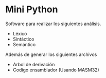 # Mini Python

Software para realizar los siguientes análisis.
 - Léxico
 - Sintáctico
 - Semántico

Además de generar los siguientes archivos
- Arbol de derivación
- Codigo ensamblador (Usando MASM32)
